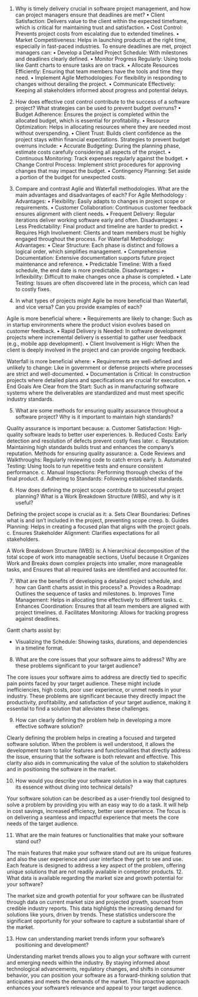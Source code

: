 
 1. Why is timely delivery crucial in software project management, and how can project managers ensure that deadlines are met?
•	Client Satisfaction: Delivers value to the client within the expected timeframe, which is critical for maintaining trust and satisfaction.
•	Cost Control: Prevents project costs from escalating due to extended timelines.
•	Market Competitiveness: Helps in launching products at the right time, especially in fast-paced industries.
  To ensure deadlines are met, project managers can:
•	Develop a Detailed Project Schedule: With milestones and deadlines clearly defined.
•	Monitor Progress Regularly: Using tools like Gantt charts to ensure tasks are on track.
•	Allocate Resources Efficiently: Ensuring that team members have the tools and time they need.
•	Implement Agile Methodologies: For flexibility in responding to changes without derailing the project.
•	Communicate Effectively: Keeping all stakeholders informed about progress and potential delays.
 2. How does effective cost control contribute to the success of a software project? What strategies can be used to prevent budget overruns?
•	Budget Adherence: Ensures the project is completed within the allocated budget, which is essential for profitability.
•	Resource Optimization: Helps in allocating resources where they are needed most without overspending.
•	Client Trust: Builds client confidence as the project stays within financial expectations.
Strategies to prevent budget overruns include:
•	Accurate Budgeting: During the planning phase, estimate costs carefully considering all aspects of the project.
•	Continuous Monitoring: Track expenses regularly against the budget.
•	Change Control Process: Implement strict procedures for approving changes that may impact the budget.
•	Contingency Planning: Set aside a portion of the budget for unexpected costs.

 3. Compare and contrast Agile and Waterfall methodologies. What are the main advantages and disadvantages of each?
For Agile Methodology :
Advantages:
•	Flexibility: Easily adapts to changes in project scope or requirements.
•	Customer Collaboration: Continuous customer feedback ensures alignment with client needs.
•	Frequent Delivery: Regular iterations deliver working software early and often.
Disadvantages:
•	Less Predictability: Final product and timeline are harder to predict.
•	Requires High Involvement: Clients and team members must be highly engaged throughout the process.
For Waterfall Methodology:
Advantages:
•	Clear Structure: Each phase is distinct and follows a logical order, which simplifies management.
•	Comprehensive Documentation: Extensive documentation supports future project maintenance and reference.
•	Predictable Timeline: With a fixed schedule, the end date is more predictable.
Disadvantages:
•	Inflexibility: Difficult to make changes once a phase is completed.
•	Late Testing: Issues are often discovered late in the process, which can lead to costly fixes.

 4. In what types of projects might Agile be more beneficial than Waterfall, and vice versa? Can you provide examples of each?

Agile is more beneficial where:
•	Requirements are likely to change: Such as in startup environments where the product vision evolves based on customer feedback.
•	Rapid Delivery is Needed: In software development projects where incremental delivery is essential to gather user feedback (e.g., mobile app development).
•	Client Involvement is High: When the client is deeply involved in the project and can provide ongoing feedback.

Waterfall is more beneficial where:
•	Requirements are well-defined and unlikely to change: Like in government or defense projects where processes are strict and well-documented.
•	Documentation is Critical: In construction projects where detailed plans and specifications are crucial for execution.
•	End Goals Are Clear from the Start: Such as in manufacturing software systems where the deliverables are standardized and must meet specific industry standards.

 5. What are some methods for ensuring quality assurance throughout a software project? Why is it important to maintain high standards?

Quality assurance is important because:
a.	Customer Satisfaction: High-quality software leads to better user experiences.
b.	Reduced Costs: Early detection and resolution of defects prevent costly fixes later.
c.	Reputation: Maintaining high standards builds trust and enhances the company’s reputation.
Methods for ensuring quality assurance:
a.	Code Reviews and Walkthroughs: Regularly reviewing code to catch errors early.
b.	Automated Testing: Using tools to run repetitive tests and ensure consistent performance.
c.	Manual Inspections: Performing thorough checks of the final product.
d.	Adhering to Standards: Following established standards.


 6. How does defining the project scope contribute to successful project planning? What is a Work Breakdown Structure (WBS), and why is it useful?

Defining the project scope is crucial as it:
a.	Sets Clear Boundaries: Defines what is and isn’t included in the project, preventing scope creep.
b.	Guides Planning: Helps in creating a focused plan that aligns with the project goals.
c.	Ensures Stakeholder Alignment: Clarifies expectations for all stakeholders.

A Work Breakdown Structure (WBS) is:
A hierarchical decomposition of the total scope of work into manageable sections, Useful because it Organizes Work and Breaks down complex projects into smaller, more manageable tasks, and Ensures that all required tasks are identified and accounted for.
  
 7. What are the benefits of developing a detailed project schedule, and how can Gantt charts assist in this process?
a.	Provides a Roadmap: Outlines the sequence of tasks and milestones.
b.	Improves Time Management: Helps in allocating time effectively to different tasks.
c.	Enhances Coordination: Ensures that all team members are aligned with project timelines.
d.	Facilitates Monitoring: Allows for tracking progress against deadlines.

Gantt charts assist by:
-	Visualizing the Schedule: Showing tasks, durations, and dependencies in a timeline format.


8. What are the core issues that your software aims to address? Why are these problems significant to your target audience?

The core issues your software aims to address are directly tied to specific pain points faced by your target audience. These might include inefficiencies, high costs, poor user experience, or unmet needs in your industry. These problems are significant because they directly impact the productivity, profitability, and satisfaction of your target audience, making it essential to find a solution that alleviates these challenges.

9. How can clearly defining the problem help in developing a more effective software solution?

Clearly defining the problem helps in creating a focused and targeted software solution. When the problem is well understood, it allows the development team to tailor features and functionalities that directly address the issue, ensuring that the software is both relevant and effective. This clarity also aids in communicating the value of the solution to stakeholders and in positioning the software in the market.

10. How would you describe your software solution in a way that captures its essence without diving into technical details?

Your software solution can be described as a user-friendly tool designed to solve a problem by providing you with an easy way to do a task. It will help in cost savings, increased efficiency, better user experience. The focus is on delivering a seamless and impactful experience that meets the core needs of the target audience.

11. What are the main features or functionalities that make your software stand out?

The main features that make your software stand out are its unique features and also the user experience and user interface they get to see and use. Each feature is designed to address a key aspect of the problem, offering unique solutions that are not readily available in competitor products. 
12. What data is available regarding the market size and growth potential for your software?

The market size and growth potential for your software can be illustrated through data on current market size and projected growth, sourced from credible industry reports. This data highlights the increasing demand for solutions like yours, driven by trends. These statistics underscore the significant opportunity for your software to capture a substantial share of the market.

13. How can understanding market trends inform your software’s positioning and development?

Understanding market trends allows you to align your software with current and emerging needs within the industry. By staying informed about technological advancements, regulatory changes, and shifts in consumer behavior, you can position your software as a forward-thinking solution that anticipates and meets the demands of the market. This proactive approach enhances your software’s relevance and appeal to your target audience.

